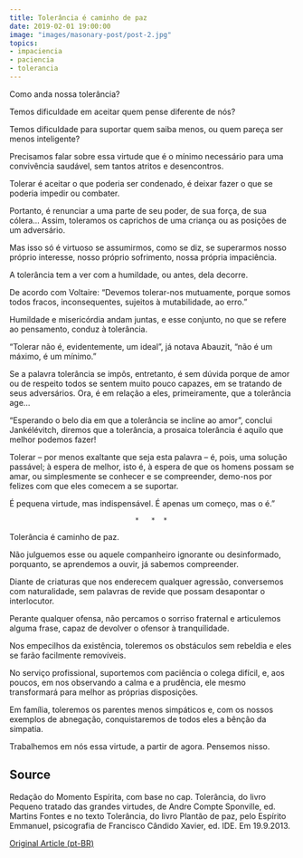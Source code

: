 ```yaml
---
title: Tolerância é caminho de paz
date: 2019-02-01 19:00:00
image: "images/masonary-post/post-2.jpg"
topics: 
- impaciencia
- paciencia
- tolerancia
---
```


Como anda nossa tolerância?

Temos dificuldade em aceitar quem pense diferente de nós?

Temos dificuldade para suportar quem saiba menos, ou quem pareça ser menos
inteligente?

Precisamos falar sobre essa virtude que é o mínimo necessário para uma
convivência saudável, sem tantos atritos e desencontros.

Tolerar é aceitar o que poderia ser condenado, é deixar fazer o que se poderia
impedir ou combater.

Portanto, é renunciar a uma parte de seu poder, de sua força, de sua cólera…
Assim, toleramos os caprichos de uma criança ou as posições de um adversário.

Mas isso só é virtuoso se assumirmos, como se diz, se superarmos nosso próprio
interesse, nosso próprio sofrimento, nossa própria impaciência.

A tolerância tem a ver com a humildade, ou antes, dela decorre.

De acordo com Voltaire: “Devemos tolerar-nos mutuamente, porque somos todos
fracos, inconsequentes, sujeitos à mutabilidade, ao erro.”

Humildade e misericórdia andam juntas, e esse conjunto, no que se refere ao
pensamento, conduz à tolerância.

“Tolerar não é, evidentemente, um ideal”, já notava Abauzit, “não é um máximo,
é um mínimo.”

Se a palavra tolerância se impôs, entretanto, é sem dúvida porque de amor ou de
respeito todos se sentem muito pouco capazes, em se tratando de seus
adversários. Ora, é em relação a eles, primeiramente, que a tolerância age…

“Esperando o belo dia em que a tolerância se incline ao amor”, conclui
Jankélévitch, diremos que a tolerância, a prosaica tolerância é aquilo que
melhor podemos fazer!

Tolerar – por menos exaltante que seja esta palavra – é, pois, uma solução
passável; à espera de melhor, isto é, à espera de que os homens possam se amar,
ou simplesmente se conhecer e se compreender, demo-nos por felizes com que eles
comecem a se suportar.

É pequena virtude, mas indispensável. É apenas um começo, mas o é.”

                                   *   *  *

Tolerância é caminho de paz.

Não julguemos esse ou aquele companheiro ignorante ou desinformado, porquanto,
se aprendemos a ouvir, já sabemos compreender.

Diante de criaturas que nos enderecem qualquer agressão, conversemos com
naturalidade, sem palavras de revide que possam desapontar o interlocutor. 

Perante qualquer ofensa, não percamos o sorriso fraternal e articulemos alguma
frase, capaz de devolver o ofensor à tranquilidade.

Nos empecilhos da existência, toleremos os obstáculos sem rebeldia e eles se
farão facilmente removíveis. 

No serviço profissional, suportemos com paciência o colega difícil, e, aos
poucos, em nos observando a calma e a prudência, ele mesmo transformará para
melhor as próprias disposições. 

Em família, toleremos os parentes menos simpáticos e, com os nossos exemplos de
abnegação, conquistaremos de todos eles a bênção da simpatia. 

Trabalhemos em nós essa virtude, a partir de agora. Pensemos nisso.

## Source
Redação do Momento Espírita, com base no cap. Tolerância, do livro
Pequeno tratado das grandes virtudes, de Andre Compte Sponville, ed. Martins
Fontes e no texto Tolerância, do livro Plantão de paz, pelo Espírito Emmanuel,
psicografia de Francisco Cândido Xavier, ed. IDE.
Em 19.9.2013.


[Original Article (pt-BR)](http://www.momento.com.br/pt/ler_texto.php?id=3910)
